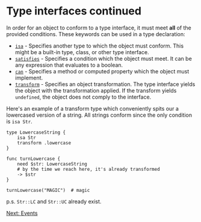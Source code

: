 # Type interfaces continued

In order for an object to conform to a type interface, it must meet **all** of the
provided conditions. These keywords can be used in a type declaration:

* [`isa`](../Keywords.md#isa) - Specifies another type to which the object must conform. This
  might be a built-in type, class, or other type interface.
* [`satisfies`](../Keywords.md#satisfies) - Specifies a condition which the object must meet.
  It can be any expression that evaluates to a boolean.
* [`can`](../Keywords.md#can) - Specifies a method or computed property which the object must
  implement.
* [`transform`](../Keywords.md#transform) - Specifies an object transformation. The type
  interface yields the object with the transformation applied. If the transform yields
  `undefined`, the object does not comply to the interface.

Here's an example of a transform type which conveniently spits our a lowercased version of
a string. All strings conform since the only condition is `isa Str`.

    type LowercaseString {
        isa Str
        transform .lowercase
    }

    func turnLowercase {
        need $str: LowercaseString
        # by the time we reach here, it's already transformed
        -> $str
    }

    turnLowercase("MAGIC")  # magic

p.s. `Str::LC` and `Str::UC` already exist.

 [Next: Events](47-events.md)
